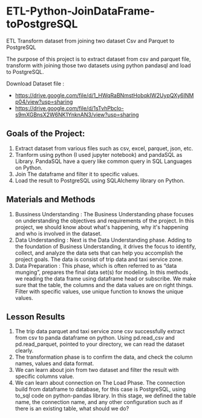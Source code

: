 # ETL-Python-JoinDataFrame-toPostgreSQL
ETL Transform dataset from joining two dataset Csv and Parquet to PostgreSQL

The purpose of this project is to extract dataset from csv and parquet file, transform with joining those two datasets using python pandasql and load to PostgreSQL.

Download Dataset file : 
-  https://drive.google.com/file/d/1_HWqRaBNmstHobqkIW2UypQXy6INMp04/view?usp=sharing
-  https://drive.google.com/file/d/1sTvhPbclo-s9mXGBnsX2W6NK1YnknAN3/view?usp=sharing

## Goals of the Project:

1.  Extract dataset from various files such as csv, excel, parquet, json, etc.
2.  Tranform using python (I used jupyter notebook) and pandaSQL as Library. PandaSQL have a query like common query in SQL Languages on Python.
3.  Join The dataframe and filter it to specific values.  
4.  Load the result to PostgreSQL using SQLAlchemy library on Python.


## Materials and Methods

1.  Bussiness Understanding : The Business Understanding phase focuses on understanding the objectives and requirements of the project. In this project, we should know about what's happening, why it's happening and who is involved in the dataset.
2.  Data Understanding : Next is the Data Understanding phase. Adding to the foundation of Business Understanding, it drives the focus to identify, collect, and analyze the data sets that can help you accomplish the project goals. The data is consist of trip data and taxi service zone.
3.  Data Preparation : This phase, which is often referred to as “data munging”, prepares the final data set(s) for modeling. In this methods , we reading the data frame using dataframe head or subscribe. We make sure that the table, the columns and the data values are on right things. Filter with specific values, use unique function to knows the unique values.

## Lesson Results

1.  The trip data parquet and taxi service zone csv successfully extract from csv to panda dataframe on python. Using pd.read_csv and pd.read_parquet, pointed to your directory, we can read the dataset clearly.
2.  The transformation phase is to confirm the data, and check the column names, values ​​and data format.
3.  We can learn about join from two dataset and filter the result with specific columns value.
4.  We can learn about connection on The Load Phase. The connection build from dataframe to database, for this case is PostgreSQL, using to_sql code on python-pandas library. In this stage, we defined the table name, the connection name, and any other configuration such as if there is an existing table, what should we do?

